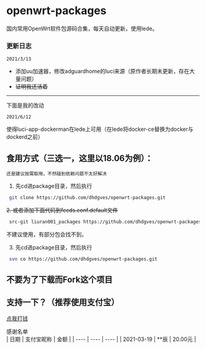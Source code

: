# openwrt-packages
国内常用OpenWrt软件包源码合集，每天自动更新，使用lede。


### 更新日志
`2021/3/13`
- 添加uu加速器，修改adguardhome的luci来源（原作者长期未更新，存在大量问题）
- ~~证明我还活着~~
*********
下面是我的改动

`2021/6/12`

使得luci-app-dockerman在lede上可用（在lede将docker-ce替换为docker与dockerd之前）
## 食用方式（三选一，这里以18.06为例）：
`还是建议按需取用，不然碰到依赖问题不太好解决`
1. 先cd进package目录，然后执行
```bash
 git clone https://github.com/dhdgves/openwrt-packages.git
```
~~2. 或者添加下面代码到feeds.conf.default文件~~
```bash
 src-git liuran001_packages https://github.com/dhdgves/openwrt-packages.git
```
不建议使用，有部分包会找不到。

3. 先cd进package目录，然后执行
```bash
 svn co https://github.com/dhdgves/openwrt-packages.git
```

## 不要为了下载而Fork这个项目

## 支持一下？（推荐使用支付宝）
[点我打钱](https://ac59075b964b0715.link.6n6n.top/app/index.php?rootid=123&n=qrpay_free)

感谢名单  
| 日期 | 支付宝昵称 | 金额 |
| ---- | ---- | ---- |
| 2021-03-19 | **辰 | 20.00元 |

